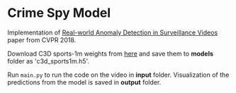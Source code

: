 # Crime Spy Model

Implementation of [Real-world Anomaly Detection in Surveillance Videos](https://arxiv.org/pdf/1801.04264.pdf) paper from CVPR 2018.

Download C3D sports-1m weights from [here](https://github.com/adamcasson/c3d/releases/download/v0.1/sports1M_weights_tf.h5) and 
save them to **models** folder as 'c3d_sports1m.h5'.

Run `main.py` to run the code on the video in **input** folder. Visualization of the predictions from the model is saved in **output** folder.
